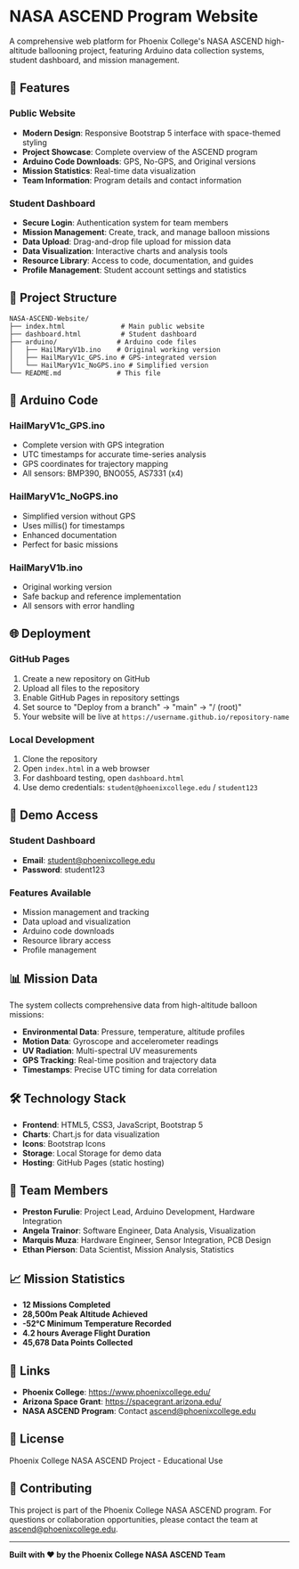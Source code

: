# NASA ASCEND Program Website

A comprehensive web platform for Phoenix College's NASA ASCEND high-altitude ballooning project, featuring Arduino data collection systems, student dashboard, and mission management.

## 🚀 Features

### Public Website
- **Modern Design**: Responsive Bootstrap 5 interface with space-themed styling
- **Project Showcase**: Complete overview of the ASCEND program
- **Arduino Code Downloads**: GPS, No-GPS, and Original versions
- **Mission Statistics**: Real-time data visualization
- **Team Information**: Program details and contact information

### Student Dashboard
- **Secure Login**: Authentication system for team members
- **Mission Management**: Create, track, and manage balloon missions
- **Data Upload**: Drag-and-drop file upload for mission data
- **Data Visualization**: Interactive charts and analysis tools
- **Resource Library**: Access to code, documentation, and guides
- **Profile Management**: Student account settings and statistics

## 📁 Project Structure

```
NASA-ASCEND-Website/
├── index.html              # Main public website
├── dashboard.html          # Student dashboard
├── arduino/               # Arduino code files
│   ├── HailMaryV1b.ino    # Original working version
│   ├── HailMaryV1c_GPS.ino # GPS-integrated version
│   └── HailMaryV1c_NoGPS.ino # Simplified version
└── README.md              # This file
```

## 🔧 Arduino Code

### HailMaryV1c_GPS.ino
- Complete version with GPS integration
- UTC timestamps for accurate time-series analysis
- GPS coordinates for trajectory mapping
- All sensors: BMP390, BNO055, AS7331 (x4)

### HailMaryV1c_NoGPS.ino
- Simplified version without GPS
- Uses millis() for timestamps
- Enhanced documentation
- Perfect for basic missions

### HailMaryV1b.ino
- Original working version
- Safe backup and reference implementation
- All sensors with error handling

## 🌐 Deployment

### GitHub Pages
1. Create a new repository on GitHub
2. Upload all files to the repository
3. Enable GitHub Pages in repository settings
4. Set source to "Deploy from a branch" → "main" → "/ (root)"
5. Your website will be live at `https://username.github.io/repository-name`

### Local Development
1. Clone the repository
2. Open `index.html` in a web browser
3. For dashboard testing, open `dashboard.html`
4. Use demo credentials: `student@phoenixcollege.edu` / `student123`

## 🎯 Demo Access

### Student Dashboard
- **Email**: student@phoenixcollege.edu
- **Password**: student123

### Features Available
- Mission management and tracking
- Data upload and visualization
- Arduino code downloads
- Resource library access
- Profile management

## 📊 Mission Data

The system collects comprehensive data from high-altitude balloon missions:

- **Environmental Data**: Pressure, temperature, altitude profiles
- **Motion Data**: Gyroscope and accelerometer readings
- **UV Radiation**: Multi-spectral UV measurements
- **GPS Tracking**: Real-time position and trajectory data
- **Timestamps**: Precise UTC timing for data correlation

## 🛠️ Technology Stack

- **Frontend**: HTML5, CSS3, JavaScript, Bootstrap 5
- **Charts**: Chart.js for data visualization
- **Icons**: Bootstrap Icons
- **Storage**: Local Storage for demo data
- **Hosting**: GitHub Pages (static hosting)

## 👥 Team Members

- **Preston Furulie**: Project Lead, Arduino Development, Hardware Integration
- **Angela Trainor**: Software Engineer, Data Analysis, Visualization
- **Marquis Muza**: Hardware Engineer, Sensor Integration, PCB Design
- **Ethan Pierson**: Data Scientist, Mission Analysis, Statistics

## 📈 Mission Statistics

- **12 Missions Completed**
- **28,500m Peak Altitude Achieved**
- **-52°C Minimum Temperature Recorded**
- **4.2 hours Average Flight Duration**
- **45,678 Data Points Collected**

## 🔗 Links

- **Phoenix College**: https://www.phoenixcollege.edu/
- **Arizona Space Grant**: https://spacegrant.arizona.edu/
- **NASA ASCEND Program**: Contact ascend@phoenixcollege.edu

## 📄 License

Phoenix College NASA ASCEND Project - Educational Use

## 🤝 Contributing

This project is part of the Phoenix College NASA ASCEND program. For questions or collaboration opportunities, please contact the team at ascend@phoenixcollege.edu.

---

**Built with ❤️ by the Phoenix College NASA ASCEND Team**
